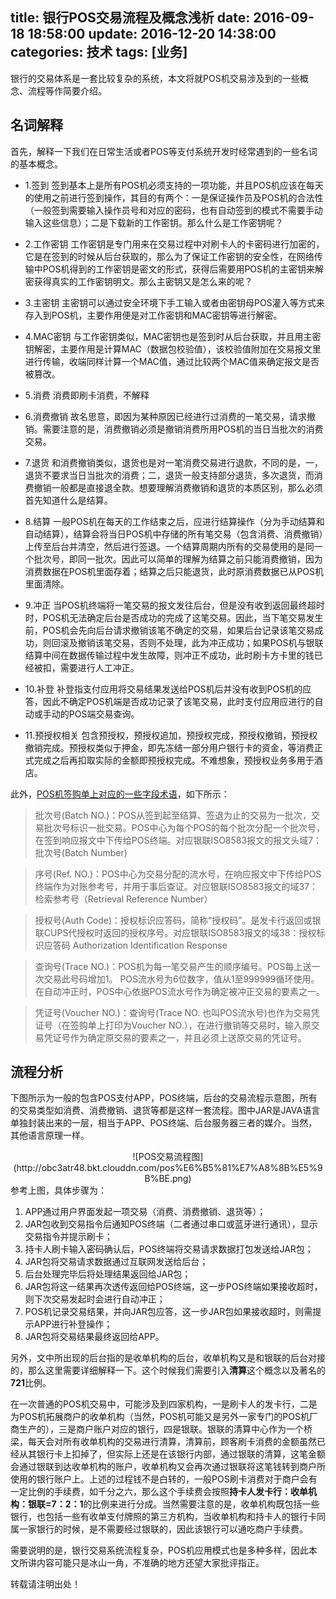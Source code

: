 ﻿title: 银行POS交易流程及概念浅析
date: 2016-09-18 18:58:00
update: 2016-12-20 14:38:00
categories: 技术
tags: [业务]
---
银行的交易体系是一套比较复杂的系统，本文将就POS机交易涉及到的一些概念、流程等作简要介绍。

## 名词解释

首先，解释一下我们在日常生活或者POS等支付系统开发时经常遇到的一些名词的基本概念。

- 1.签到
签到基本上是所有POS机必须支持的一项功能，并且POS机应该在每天的使用之前进行签到操作，其目的有两个：一是保证操作员及POS机的合法性（一般签到需要输入操作员号和对应的密码，也有自动签到的模式不需要手动输入这些信息）；二是下载新的工作密钥。那么什么是工作密钥呢？

- 2.工作密钥
工作密钥是专门用来在交易过程中对刷卡人的卡密码进行加密的，它是在签到的时候从后台获取的，那么为了保证工作密钥的安全性，在网络传输中POS机得到的工作密钥是密文的形式，获得后需要用POS机的主密钥来解密获得真实的工作密钥明文。那么主密钥又是怎么来的呢？

- 3.主密钥
主密钥可以通过安全环境下手工输入或者由密钥母POS灌入等方式来存入到POS机，主要作用便是对工作密钥和MAC密钥等进行解密。

- 4.MAC密钥
与工作密钥类似，MAC密钥也是签到时从后台获取，并且用主密钥解密，主要作用是计算MAC（数据包校验值），该校验值附加在交易报文里进行传输，收端同样计算一个MAC值，通过比较两个MAC值来确定报文是否被篡改。

- 5.消费
消费即刷卡消费，不解释

- 6.消费撤销
故名思意，即因为某种原因已经进行过消费的一笔交易，请求撤销。需要注意的是，消费撤销必须是撤销消费所用POS机的当日当批次的消费交易。

- 7.退货
和消费撤销类似，退货也是对一笔消费交易进行退款，不同的是，一，退货不要求当日当批次的消费；二，退货一般支持部分退货，多次退货，而消费撤销一般都是直接退全款。想要理解消费撤销和退货的本质区别，那么必须首先知道什么是结算。

- 8.结算
一般POS机在每天的工作结束之后，应进行结算操作（分为手动结算和自动结算），结算会将当日POS机中存储的所有笔交易（包含消费、消费撤销）上传至后台并清空，然后进行签退。一个结算周期内所有的交易使用的是同一个批次号，即同一批次。因此可以简单的理解为结算之前只能消费撤销，因为消费数据在POS机里面存着；结算之后只能退货，此时原消费数据已从POS机里面清除。

- 9.冲正
当POS机终端将一笔交易的报文发往后台，但是没有收到返回最终超时时，POS机无法确定后台是否成功的完成了这笔交易。因此，当下笔交易发生前，POS机会先向后台请求撤销该笔不确定的交易，如果后台记录该笔交易成功，则回滚及撤销该笔交易，否则不处理，此为冲正成功；如果POS机与银联结算中间在数据传输过程中发生故障，则冲正不成功，此时刷卡方卡里的钱已经被扣，需要进行人工冲正。

- 10.补登
补登指支付应用将交易结果发送给POS机后并没有收到POS机的应答，因此不确定POS机端是否成功记录了该笔交易，此时支付应用应进行的自动或手动的POS端交易查询。

- 11.预授权相关
包含预授权，预授权追加，预授权完成，预授权撤销，预授权撤销完成。预授权类似于押金，即先冻结一部分用户银行卡的资金，等消费正式完成之后再扣取实际的金额即预授权完成。不难想象，预授权业务多用于酒店。


此外，[POS机签购单上对应的一些字段术语](https://www.zhihu.com/question/29519161/answer/45062087#)，如下所示：

> 批次号(Batch NO.)：POS从签到起至结算、签退为止的交易为一批次，交易批次号标识一批交易。POS中心为每个POS的每个批次分配一个批次号，在签到响应报文中下传给POS终端。对应银联ISO8583报文的报文头域7：批次号(Batch Number) 

> 序号(Ref. NO.)：POS中心为交易分配的流水号，在响应报文中下传给POS终端作为对账参考号，并用于事后查证。对应银联ISO8583报文的域37：检索参考号（Retrieval Reference Number）

> 授权号(Auth Code)：授权标识应答码，简称“授权码”。是发卡行返回或银联CUPS代授权时返回的授权序号。对应银联ISO8583报文的域38：授权标识应答码 Authorization Identification Response

> 查询号(Trace NO.)：POS机为每一笔交易产生的顺序编号。POS每上送一次交易此号码增加1。 POS流水号为6位数字，值从1至999999循环使用。在自动冲正时，POS中心依据POS流水号作为确定被冲正交易的要素之一。

> 凭证号(Voucher NO.)：查询号(Trace NO. 也叫POS流水号)也作为交易凭证号（在签购单上打印为Voucher NO.），在进行撤销等交易时，输入原交易凭证号作为确定原交易的要素之一，并且必须上送原交易的凭证号。


## 流程分析
下图所示为一般的包含POS支付APP，POS终端，后台的交易流程示意图，所有的交易类型如消费、消费撤销、退货等都是这样一套流程。图中JAR是JAVA语言单独封装出来的一层，相当于APP、POS终端、后台服务器三者的媒介。当然，其他语言原理一样。
<center>
![POS交易流程图](http://obc3atr48.bkt.clouddn.com/pos%E6%B5%81%E7%A8%8B%E5%9B%BE.png)
</center>
参考上图，具体步骤为：

1. APP通过用户界面发起一项交易（消费、消费撤销、退货等）；
2. JAR包收到交易指令后通知POS终端（二者通过串口或蓝牙进行通讯），显示交易指令并提示刷卡；
3. 持卡人刷卡输入密码确认后，POS终端将交易请求数据打包发送给JAR包；
4. JAR包将交易请求数据通过互联网发送给后台；
5. 后台处理完毕后将处理结果返回给JAR包；
6. JAR包将这一结果再次透传返回给POS终端，这一步POS终端如果接收超时，则下次交易发起时会进行自动冲正；
7. POS机记录交易结果，并向JAR包应答，这一步JAR包如果接收超时，则需提示APP进行补登操作；
8. JAR包将交易结果最终返回给APP。

另外，文中所出现的后台指的是收单机构的后台，收单机构又是和银联的后台对接的，那么这里需要详细解释一下。这个时候我们需要引入**清算**这个概念以及著名的**721**比例。

在一次普通的POS机交易中，可能涉及到四家机构，一是刷卡人的发卡行，二是为POS机拓展商户的收单机构（当然，POS机可能又是另外一家专门的POS机厂商生产的），三是商户账户对应的银行，四是银联。银联的清算中心作为一个桥梁，每天会对所有收单机构的交易进行清算，清算前，顾客刷卡消费的金额虽然已经从其银行卡上扣掉了，但实际上还是在该银行内部，通过银联的清算，这笔金额会通过银联到达收单机构的账户，收单机构又会再次通过银联将这笔钱转到商户所使用的银行账户上。上述的过程钱不是白转的，一般POS刷卡消费对于商户会有一定比例的手续费，如千分之六，那么这个手续费会按照**持卡人发卡行：收单机构：银联=7：2：1**的比例来进行分成。当然需要注意的是，收单机构既包括一些银行，也包括一些有收单支付牌照的第三方机构，当收单机构和持卡人的银行卡同属一家银行的时候，是不需要经过银联的，因此该银行可以通吃商户手续费。

需要说明的是，银行交易系统流程复杂，POS机应用模式也是多种多样，因此本文所讲内容可能只是冰山一角，不准确的地方还望大家批评指正。

转载请注明出处！


